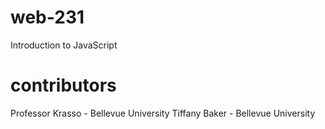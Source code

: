 # web-231
Introduction to JavaScript
# contributors 
Professor Krasso - Bellevue University
Tiffany Baker - Bellevue University
